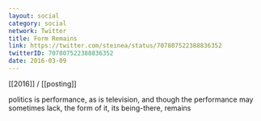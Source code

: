 ```yaml
---
layout: social
category: social
network: Twitter
title: Form Remains
link: https://twitter.com/steinea/status/707807522388836352
twitterID: 707807522388836352
date: 2016-03-09
---
```


[[2016]] / [[posting]]

politics is performance, as is television, and though the performance may sometimes lack, the form of it, its being-there, remains
